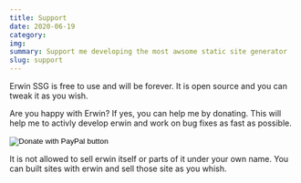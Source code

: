 ```yaml
---
title: Support
date: 2020-06-19
category:
img: 
summary: Support me developing the most awsome static site generator
slug: support
---
```


Erwin SSG is free to use and will be forever. It is open source and you can tweak it as you wish. 

Are you happy with Erwin? If yes, you can help me by donating. This will help me to activly develop erwin and work on bug fixes as fast as possible.

<form action="https://www.paypal.com/cgi-bin/webscr" method="post" target="_top">
<input type="hidden" name="cmd" value="_s-xclick" />
<input type="hidden" name="hosted_button_id" value="TKA7HTAA3K9V8" />
<input type="image" src="https://www.paypalobjects.com/en_US/DK/i/btn/btn_donateCC_LG.gif" border="0" name="submit" title="PayPal - The safer, easier way to pay online!" alt="Donate with PayPal button" />
<img alt="" border="0" src="https://www.paypal.com/en_DE/i/scr/pixel.gif" width="1" height="1" />
</form>

It is not allowed to sell erwin itself or parts of it under your own name. You can built sites with erwin and sell those site as you whish.
